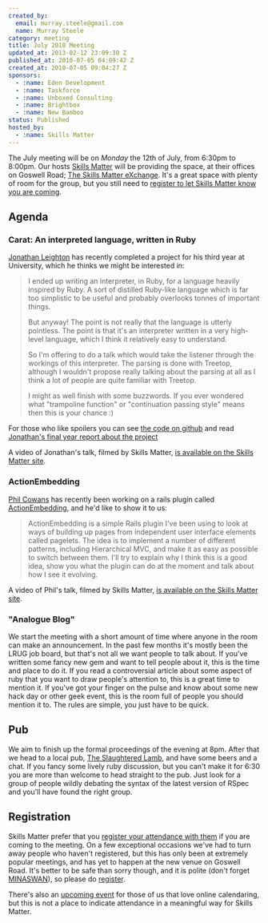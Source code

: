 ```yaml
---
created_by:
  email: murray.steele@gmail.com
  name: Murray Steele
category: meeting
title: July 2010 Meeting
updated_at: 2013-02-12 23:09:30 Z
published_at: 2010-07-05 04:09:42 Z
created_at: 2010-07-05 09:04:27 Z
sponsors:
  - :name: Eden Development
  - :name: Taskforce
  - :name: Unboxed Consulting
  - :name: Brightbox
  - :name: New Bamboo
status: Published
hosted_by:
  - :name: Skills Matter
---
```


The July meeting will be on *Monday* the 12th of July, from 6:30pm to 8:00pm.  Our hosts [Skills Matter](http://skillsmatter.com/) will be providing the space, at their offices on Goswell Road; [The Skills Matter eXchange](http://skillsmatter.com/location-details/design-architecture/484/96).  It's a great space with plenty of room for the group, but you still need to <a href="#jul10registration">register to let Skills Matter know you are coming</a>.

## Agenda

### Carat: An interpreted language, written in Ruby

[Jonathan Leighton](http://jonathanleighton.com/) has recently completed a project for his third year at University, which he thinks we might be interested in:

> I ended up writing an interpreter, in Ruby, for a language
> heavily inspired by Ruby. A sort of distilled Ruby-like language which
> is far too simplistic to be useful and probably overlooks tonnes of
> important things.
>
> But anyway! The point is not really that the language is utterly
> pointless. The point is that it's an interpreter written in a very
> high-level language, which I think it relatively easy to understand.
>
> So I'm offering to do a talk which would take the listener through the
> workings of this interpreter. The parsing is done with Treetop, although
> I wouldn't propose really talking about the parsing at all as I think a
> lot of people are quite familiar with Treetop.
>
> I might as well finish with some buzzwords. If you ever wondered what
> "trampoline function" or "continuation passing style" means then this is
> your chance :)

For those who like spoilers you can see [the code on github](http://github.com/jonleighton/carat) and read [Jonathan's final year report about the project](http://dump.jonathanleighton.com/project.pdf)

A video of Jonathan's talk, filmed by Skills Matter, [is available on the Skills Matter site](http://skillsmatter.com/podcast/ajax-ria/carat-an-interpreted-language-written-in-ruby).

### ActionEmbedding

[Phil Cowans](http://twitter.com/philcowans) has recently been working on a rails plugin called [ActionEmbedding](http://github.com/philcowans/action_embedding), and he'd like to show it to us:

> ActionEmbedding is a simple Rails plugin I've been using to look at
> ways of building up pages from independent user interface elements
> called pagelets. The idea is to implement a number of different patterns,
> including Hierarchical MVC, and make it as easy as possible to switch
> between them. I'll try to explain why I think this is a good idea, show
> you what the plugin can do at the moment and talk about how I see it evolving.

A video of Phil's talk, filmed by Skills Matter, [is available on the Skills Matter site](http://skillsmatter.com/podcast/ajax-ria/actionembedding).

### "Analogue Blog"

We start the meeting with a short amount of time where anyone in the room can make an announcement.  In the past few months it's mostly been the LRUG job board, but that's not all we want people to talk about.  If you've written some fancy new gem and want to tell people about it, this is the time and place to do it.  If you read a controversial article about some aspect of ruby that you want to draw people's attention to, this is a great time to mention it.  If you've got your finger on the pulse and know about some new hack day or other geek event, this is the room full of people you should mention it to.  The rules are simple, you just have to be quick.

## Pub

We aim to finish up the formal proceedings of the evening at 8pm.  After that we head to a local pub, [The Slaughtered Lamb](http://www.theslaughteredlambpub.com/), and have some beers and a chat.  If you fancy some lively ruby discussion, but you can't make it for 6:30 you are more than welcome to head straight to the pub.  Just look for a group of people wildly debating the syntax of the latest version of RSpec and you'll have found the right group.

Registration <a name="jul10registration">&nbsp;</a>
---------------------------------------------------

Skills Matter prefer that you [register your attendance with them](http://skillsmatter.com/event/ajax-ria/july-meeting) if you are coming to the meeting.  On a few exceptional occasions we've had to turn away people who haven't registered, but this has only been at extremely popular meetings, and has yet to happen at the new venue on Goswell Road.  It's better to be safe than sorry though, and it is polite (don't forget [MINASWAN](http://oreilly.com/ruby/excerpts/ruby-learning-rails/ruby-glossary.html#I_indexterm_d1e32036)), so please do [register](http://skillsmatter.com/event/ajax-ria/july-meeting).

There's also an [upcoming event](http://upcoming.yahoo.com/event/6582011/) for those of us that love online calendaring, but this is not a place to indicate attendance in a meaningful way for Skills Matter.
